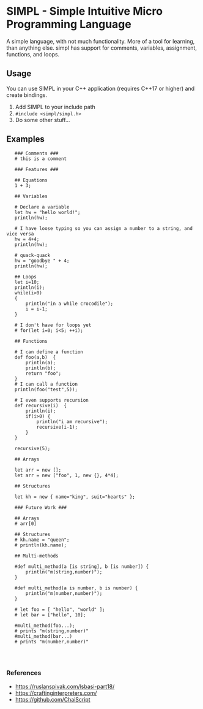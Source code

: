 
SIMPL - Simple Intuitive Micro Programming Language
===

A simple language, with not much functionality. More of a tool for learning, than anything else.
simpl has support for comments, variables, assignment, functions, and loops.

Usage
---

You can use SIMPL in your C++ application (requires C++17 or higher) and create bindings.
1) Add SIMPL to your include path
3) `#include <simpl/simpl.h>`
12) Do some other stuff...

Examples
---

 ```
    ### Comments ###
    # this is a comment
    
    ### Features ###
    
    ## Equations
    1 + 3;

    ## Variables
    
    # Declare a variable
    let hw = "hello world!";
    println(hw);
    
    # I have loose typing so you can assign a number to a string, and vice versa
    hw = 4+4;
    println(hw);
    
    # quack-quack
    hw = "goodbye " + 4;
    println(hw);
    
    ## Loops
    let i=10;
    println(i);
    while(i>0)
    {
        println("in a while crocodile");
        i = i-1;
    }
    
    # I don't have for loops yet
    # for(let i=0; i<5; ++i); 
    
    ## Functions
    
    # I can define a function
    def foo(a,b)  {
        println(a);
        println(b);
        return "foo";
    }
    # I can call a function
    println(foo("test",5));
    
    # I even supports recursion
    def recursive(i)  {
        println(i);
        if(i>0) {
            println("i am recursive");
            recursive(i-1);
        }
    }
    
    recursive(5);

    ## Arrays

    let arr = new [];
    let arr = new ["foo", 1, new {}, 4*4];

    ## Structures

    let kh = new { name="king", suit="hearts" };
    
    ### Future Work ###
    
    ## Arrays   
    # arr[0]
    
    ## Structures
    # kh.name = "queen";
    # println(kh.name);

    ## Multi-methods

    #def multi_method(a [is string], b [is number]) {
        println("m(string,number)");
    }

    #def multi_method(a is number, b is number) {
        println("m(number,number)");
    }

    # let foo = [ "hello", "world" ];
    # let bar = ["hello", 10];

    #multi_method(foo...);
    # prints "m(string,number)"
    #multi_method(bar...)
    # prints "m(number,number)"

    


 ```

 ### References

 - https://ruslanspivak.com/lsbasi-part18/
 - https://craftinginterpreters.com/
 - https://github.com/ChaiScript
